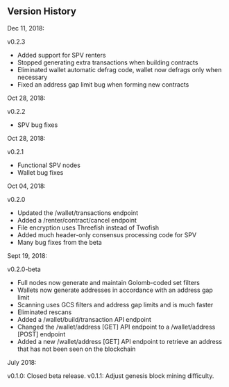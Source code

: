 Version History
---------------

Dec 11, 2018:

v0.2.3

- Added support for SPV renters
- Stopped generating extra transactions when building contracts
- Eliminated wallet automatic defrag code, wallet now defrags only when necessary
- Fixed an address gap limit bug when forming new contracts

Oct 28, 2018:

v0.2.2
- SPV bug fixes

Oct 28, 2018:

v0.2.1
- Functional SPV nodes
- Wallet bug fixes

Oct 04, 2018:

v0.2.0
- Updated the /wallet/transactions endpoint
- Added a /renter/contract/cancel endpoint
- File encryption uses Threefish instead of Twofish
- Added much header-only consensus processing code for SPV
- Many bug fixes from the beta

Sept 19, 2018:

v0.2.0-beta
- Full nodes now generate and maintain Golomb-coded set filters
- Wallets now generate addresses in accordance with an address gap limit
- Scanning uses GCS filters and address gap limits and is much faster
- Eliminated rescans
- Added a /wallet/build/transaction API endpoint
- Changed the /wallet/address [GET] API endpoint to a /wallet/address [POST] endpoint
- Added a new /wallet/address [GET] API endpoint to retrieve an address that has not been seen on the blockchain

July 2018:

v0.1.0: Closed beta release.
v0.1.1: Adjust genesis block mining difficulty.
